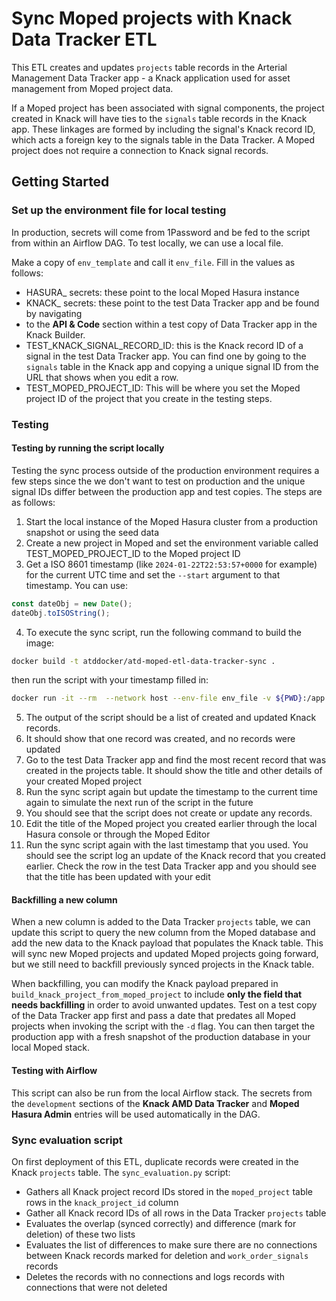 # Sync Moped projects with Knack Data Tracker ETL

This ETL creates and updates `projects` table records in the Arterial Management
Data Tracker app - a Knack application used for asset management from Moped project
data.

If a Moped project has been associated with signal components, the project created
in Knack will have ties to the `signals` table records in the Knack app. These
linkages are formed by including the signal's Knack record ID, which acts a
foreign key to the signals table in the Data Tracker. A Moped project does not
require a connection to Knack signal records.

## Getting Started

### Set up the environment file for local testing

In production, secrets will come from 1Password and be fed to the script from
within an Airflow DAG. To test locally, we can use a local file.

Make a copy of `env_template` and call it `env_file`. Fill in the values as follows:
- HASURA_ secrets: these point to the local Moped Hasura instance
- KNACK_ secrets: these point to the test Data Tracker app and be found by navigating
-  to the **API & Code** section within a test copy of Data Tracker app in the Knack Builder.
- TEST_KNACK_SIGNAL_RECORD_ID: this is the Knack record ID of a signal in the test
Data Tracker app. You can find one by going to the `signals` table in the Knack app
and copying a unique signal ID from the URL that shows when you edit a row.
- TEST_MOPED_PROJECT_ID: This will be where you set the Moped project ID of the project
that you create in the testing steps.

### Testing

#### Testing by running the script locally

Testing the sync process outside of the production environment requires a few steps since the
we don't want to test on production and the unique signal IDs differ between the production app
and test copies. The steps are as follows:

1. Start the local instance of the Moped Hasura cluster from a production snapshot or using the seed data
2. Create a new project in Moped and set the environment variable called TEST_MOPED_PROJECT_ID to the
Moped project ID
3. Get a ISO 8601 timestamp (like `2024-01-22T22:53:57+0000` for example) for the current 
UTC time and set the `--start` argument to that timestamp. You can use:
```js
const dateObj = new Date();
dateObj.toISOString();
```
4. To execute the sync script, run the following command to build the image:
```bash
docker build -t atddocker/atd-moped-etl-data-tracker-sync .
```
then run the script with your timestamp filled in:
```bash
docker run -it --rm  --network host --env-file env_file -v ${PWD}:/app atddocker/atd-moped-etl-data-tracker-sync python data_tracker_sync.py --date <your timestamp> --test
```
5. The output of the script should be a list of created and updated Knack records.
6. It should show that one record was created, and no records were updated
7. Go to the test Data Tracker app and find the most recent record that was created in the
projects table. It should show the title and other details of your created Moped project
8. Run the sync script again but update the timestamp to the current time again to simulate
the next run of the script in the future
9. You should see that the script does not create or update any records.
10. Edit the title of the Moped project you created earlier through the local Hasura console
or through the Moped Editor
11. Run the sync script again with the last timestamp that you used. You should see the script
log an update of the Knack record that you created earlier. Check the row in the test
Data Tracker app and you should see that the title has been updated with your edit

#### Backfilling a new column

When a new column is added to the Data Tracker `projects` table, we can update this script to query the new column from the Moped
database and add the new data to the Knack payload that populates the Knack table. This will sync new Moped projects and updated
Moped projects going forward, but we still need to backfill previously synced projects in the Knack table.

When backfilling, you can modify the Knack payload prepared in `build_knack_project_from_moped_project` to include **only the field
that needs backfilling** in order to avoid unwanted updates. Test on a test copy of the  Data Tracker app first and pass a date that 
predates all Moped projects when invoking the script with the `-d` flag. You can then target the production app with a fresh snapshot 
of the production database in your local Moped stack.

#### Testing with Airflow

This script can also be run from the local Airflow stack. The secrets from the `development` sections
of the **Knack AMD Data Tracker** and **Moped Hasura Admin** entries will be used automatically in the
DAG.

### Sync evaluation script

On first deployment of this ETL, duplicate records were created in the Knack `projects` table. The `sync_evaluation.py` script:

- Gathers all Knack project record IDs stored in the `moped_project` table rows in the `knack_project_id` column
- Gather all Knack record IDs of all rows in the Data Tracker `projects` table
- Evaluates the overlap (synced correctly) and difference (mark for deletion) of these two lists
- Evaluates the list of differences to make sure there are no connections between Knack records marked for deletion and `work_order_signals` records
- Deletes the records with no connections and logs records with connections that were not deleted
